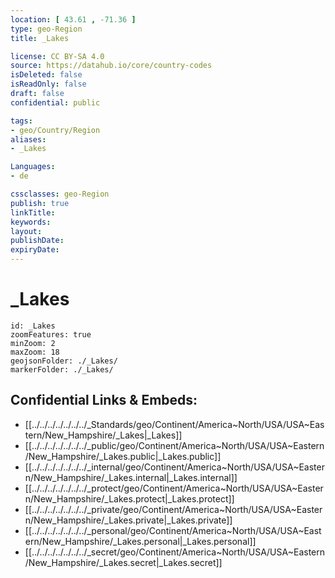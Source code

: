 ```yaml
---
location: [ 43.61 , -71.36 ] 
type: geo-Region
title: _Lakes

license: CC BY-SA 4.0
source: https://datahub.io/core/country-codes
isDeleted: false
isReadOnly: false
draft: false
confidential: public

tags:
- geo/Country/Region
aliases:
- _Lakes

Languages:
- de

cssclasses: geo-Region
publish: true
linkTitle: 
keywords: 
layout: 
publishDate: 
expiryDate: 
---
```


# _Lakes

```leaflet
id: _Lakes
zoomFeatures: true 
minZoom: 2 
maxZoom: 18
geojsonFolder: ./_Lakes/
markerFolder: ./_Lakes/
```


## Confidential Links & Embeds: 
- [[../../../../../../../_Standards/geo/Continent/America~North/USA/USA~Eastern/New_Hampshire/_Lakes|_Lakes]] 
- [[../../../../../../../_public/geo/Continent/America~North/USA/USA~Eastern/New_Hampshire/_Lakes.public|_Lakes.public]] 
- [[../../../../../../../_internal/geo/Continent/America~North/USA/USA~Eastern/New_Hampshire/_Lakes.internal|_Lakes.internal]] 
- [[../../../../../../../_protect/geo/Continent/America~North/USA/USA~Eastern/New_Hampshire/_Lakes.protect|_Lakes.protect]] 
- [[../../../../../../../_private/geo/Continent/America~North/USA/USA~Eastern/New_Hampshire/_Lakes.private|_Lakes.private]] 
- [[../../../../../../../_personal/geo/Continent/America~North/USA/USA~Eastern/New_Hampshire/_Lakes.personal|_Lakes.personal]] 
- [[../../../../../../../_secret/geo/Continent/America~North/USA/USA~Eastern/New_Hampshire/_Lakes.secret|_Lakes.secret]] 

